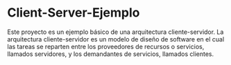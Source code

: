 # Client-Server-Ejemplo
Este proyecto es un ejemplo básico de una arquitectura cliente-servidor. La arquitectura cliente-servidor es un modelo de diseño de software en el cual las tareas se reparten entre los proveedores de recursos o servicios, llamados servidores, y los demandantes de servicios, llamados clientes.
